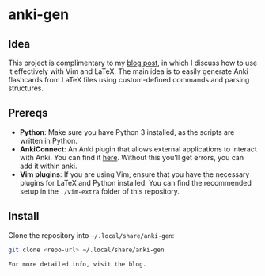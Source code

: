 # anki-gen

## Idea
This project is complimentary to my [blog post](https://fordeyn.tech), in which I discuss how to use it effectively with Vim and LaTeX. The main idea is to easily generate Anki flashcards from LaTeX files using custom-defined commands and parsing structures. 

## Prereqs
- **Python**: Make sure you have Python 3 installed, as the scripts are written in Python.
- **AnkiConnect**: An Anki plugin that allows external applications to interact with Anki. You can find it [here](https://ankiweb.net/shared/info/2055492159). Without this you'll get errors, you can add it within anki.
- **Vim plugins**: If you are using Vim, ensure that you have the necessary plugins for LaTeX and Python installed. You can find the recommended setup in the `./vim-extra` folder of this repository.

## Install
Clone the repository into `~/.local/share/anki-gen`:

```bash
git clone <repo-url> ~/.local/share/anki-gen

For more detailed info, visit the blog. 
